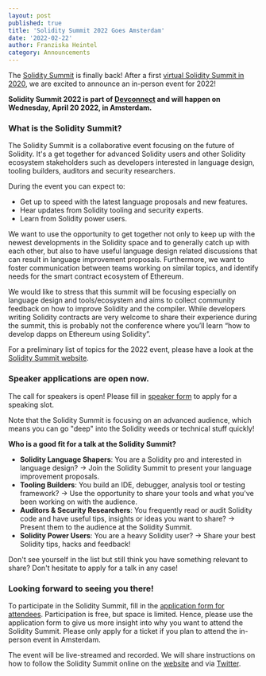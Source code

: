 ```yaml
---
layout: post
published: true
title: 'Solidity Summit 2022 Goes Amsterdam'
date: '2022-02-22'
author: Franziska Heintel
category: Announcements
---
```


The [Solidity Summit](https://summit.soliditylang.org/) is finally back! After a first [virtual Solidity Summit in 2020](https://blog.soliditylang.org/2020/06/09/solidity-summit-recap/), we are excited to announce an in-person event for 2022!

**Solidity Summit 2022 is part of [Devconnect](https://devconnect.org/) and will happen on Wednesday, April 20 2022, in Amsterdam.**

### What is the Solidity Summit?

The Solidity Summit is a collaborative event focusing on the future of Solidity. It's a get together for advanced Solidity users and other Solidity ecosystem stakeholders such as developers interested in language design, tooling builders, auditors and security researchers.

During the event you can expect to:

- Get up to speed with the latest language proposals and new features.
- Hear updates from Solidity tooling and security experts.
- Learn from Solidity power users.

We want to use the opportunity to get together not only to keep up with the newest developments in the Solidity space and to generally catch up with each other, but also to have useful language design related discussions that can result in language improvement proposals. Furthermore, we want to foster communication between teams working on similar topics, and identify needs for the smart contract ecosystem of Ethereum.

We would like to stress that this summit will be focusing especially on language design and tools/ecosystem and aims to collect community feedback on how to improve Solidity and the compiler. While developers writing Solidity contracts are very welcome to share their experience during the summit, this is probably not the conference where you’ll learn “how to develop dapps on Ethereum using Solidity”.

For a preliminary list of topics for the 2022 event, please have a look at the [Solidity Summit website](https://summit.soliditylang.org/#topics).

### Speaker applications are open now.

The call for speakers is open! Please fill in [speaker form](https://docs.google.com/forms/d/e/1FAIpQLScTE8a1PiwVWcy42rvLCV5AuOzFflJ5kl5AeeQnAXtsT8I5SA/viewform) to apply for a speaking slot.

Note that the Solidity Summit is focusing on an advanced audience, which means you can go "deep" into the Solidity weeds or technical stuff quickly!

**Who is a good fit for a talk at the Solidity Summit?**

- **Solidity Language Shapers**: You are a Solidity pro and interested in language design? → Join the Solidity Summit to present your language improvement proposals.
- **Tooling Builders**: You build an IDE, debugger, analysis tool or testing framework? → Use the opportunity to share your tools and what you've been working on with the audience.
- **Auditors & Security Researchers**: You frequently read or audit Solidity code and have useful tips, insights or ideas you want to share? → Present them to the audience at the Solidity Summit.
- **Solidity Power Users**: You are a heavy Solidity user? → Share your best Solidity tips, hacks and feedback!

Don't see yourself in the list but still think you have something relevant to share? Don't hesitate to apply for a talk in any case!

### Looking forward to seeing you there!

To participate in the Solidity Summit, fill in the [application form for attendees](https://docs.google.com/forms/d/e/1FAIpQLScsZpCYji5iy7r3DjGcrPYxzdtvZztoTXJFr_Vlw_ArsAuTHw/viewform). Participation is free, but space is limited. Hence, please use the application form to give us more insight into why you want to attend the Solidity Summit. Please only apply for a ticket if you plan to attend the in-person event in Amsterdam.

The event will be live-streamed and recorded. We will share instructions on how to follow the Solidity Summit online on the [website](https://summit.soliditylang.org/) and via [Twitter](https://twitter.com/solidity_lang).
